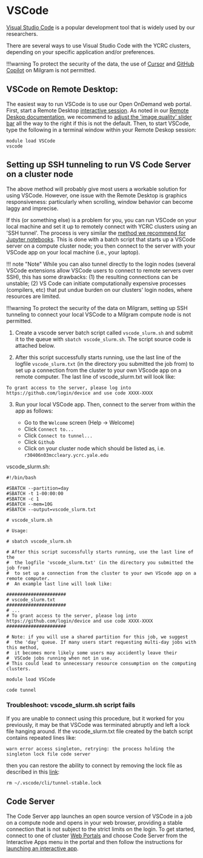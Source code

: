 # VSCode

[Visual Studio Code](https://code.visualstudio.com) is a popular development tool that is widely used by our researchers.

There are several ways to use Visual Studio Code with the YCRC clusters, depending on your specific application and/or preferences.

!!!warning
    To protect the security of the data, the use of [Cursor](https://cursor.com/) and [GitHub Copilot](https://github.com/features/copilot) on Milgram is not permitted. 

## VSCode on Remote Desktop:

The easiest way to run VSCode is to use our Open OnDemand web portal. First, start a Remote Desktop [interactive session](/clusters-at-yale/access/ood/#launch-an-interactive-app). As noted in our [Remote Deskop documentation](/clusters-at-yale/access/ood-remote-desktop/), we recommend to [adjust the 'image quality' slider bar](/clusters-at-yale/access/ood-remote-desktop/#graphics-quality) all the way to the right if this is not the default. Then, to start VSCode, type the following in a terminal window within your Remote Deskop session:

```
module load VSCode
vscode
```

## Setting up SSH tunneling to run VS Code Server on a cluster node

The above method will probably give most users a workable solution for using VSCode. However, one issue with the Remote Desktop is graphics responsiveness: particularly when scrolling, window behavior can become laggy and imprecise.

If this (or something else) is a problem for you, you can run VSCode on your local machine and set it up to remotely connect with YCRC clusters using an 'SSH tunnel'. The process is very similar the [method we recommend for Jupyter notebooks](/clusters-at-yale/guides/jupyter_ssh/). This is done with a batch script that starts up a VSCode server on a compute cluster node; you then connect to the server with your VSCode app on your local machine (i.e., your laptop).

!!! note "Note"
    While you can also tunnel directly to the login nodes (several VSCode extensions allow VSCode users to connect to remote servers over SSH), this has some drawbacks: (1) the resulting connections can be unstable; (2) VS Code can initiate computationally expensive processes (compilers, etc) that put undue burden on our clusters' login nodes, where resources are limited.

!!!warning
    To protect the security of the data on Milgram, setting up SSH tunneling to connect your local VSCode to a Milgram compute node is not permitted.

1. Create a vscode server batch script called `vscode_slurm.sh` and submit it to the queue with `sbatch vscode_slurm.sh`. The script source code is attached below.

2. After this script successfully starts running, use the last line of the logfile `vscode_slurm.txt` (in the directory you submitted the job from) to set up a connection from the cluster to your own VScode app on a remote computer. The last line of vscode_slurm.txt will look like:
```
To grant access to the server, please log into https://github.com/login/device and use code XXXX-XXXX
```
						      
3. Run your local VSCode app. Then, connect to the server from within the app as follows: 

    - Go to the `Welcome` screen (Help -> Welcome)
    - Click `Connect to...` 
    - Click `Connect to tunnel...`
    - Click `Github` 
    - Click on your cluster node which should be listed as, i.e. `r30406n03mccleary.ycrc.yale.edu`

vscode_slurm.sh:
```
#!/bin/bash

#SBATCH --partition=day
#SBATCH -t 1-00:00:00
#SBATCH -c 1
#SBATCH --mem=10G
#SBATCH --output=vscode_slurm.txt

# vscode_slurm.sh

# Usage:

# sbatch vscode_slurm.sh

# After this script successfully starts running, use the last line of the
#  the logfile 'vscode_slurm.txt' (in the directory you submitted the job from)
#  to set up a connection from the cluster to your own VScode app on a remote computer.
#  An example last line will look like:

######################
# vscode_slurm.txt
######################
# ...
# To grant access to the server, please log into https://github.com/login/device and use code ​XXXX-XXXX
######################

# Note: if you will use a shared partition for this job, we suggest 
#  the 'day' queue. If many users start requesting multi-day jobs with this method,
#  it becomes more likely some users may accidently leave their
#  VSCode jobs running when not in use.
# This could lead to unnecessary resource consumption on the computing clusters.

module load VSCode

code tunnel
```

### Troubleshoot: vscode_slurm.sh script fails

If you are unable to connect using this procedure, but it worked for you previously, it may be that VSCode was terminated abruptly and left a lock file hanging around. If the vscode_slurm.txt file created by the batch script contains repeated lines like:

```
warn error access singleton, retrying: the process holding the singleton lock file code server
```

then you can restore the ability to connect by removing the lock file as described in this [link](https://github.com/microsoft/vscode-remote-release/issues/9806#issuecomment-2135635511):

```
rm ~/.vscode/cli/tunnel-stable.lock                                                                                     
```

## Code Server

The Code Server app launches an open source version of VSCode in a job on a compute node and opens in your web browser, providing a stable connection that is not subject to the strict limits on the login.
To get started, connect to one of cluster [Web Portals](/clusters-at-yale/access/ood) and choose Code Server from the Interactive Apps menu in the portal and then follow the instructions for [launching an interactive app](/clusters-at-yale/access/ood/#launch-an-interactive-app).






